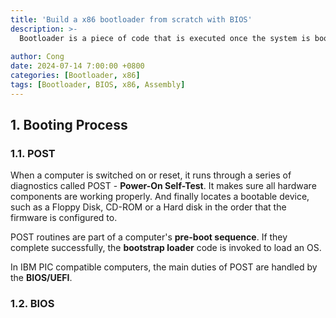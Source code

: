 ```yaml
---
title: 'Build a x86 bootloader from scratch with BIOS'
description: >-
  Bootloader is a piece of code that is executed once the system is booted.
  
author: Cong
date: 2024-07-14 7:00:00 +0800
categories: [Bootloader, x86]
tags: [Bootloader, BIOS, x86, Assembly]
---
```


## 1. Booting Process

### 1.1. POST

When a computer is switched on or reset, it runs through a series of diagnostics called POST - **Power-On Self-Test**. It makes sure all hardware components are working properly. And finally locates a bootable device, such as a Floppy Disk, CD-ROM or a Hard disk in the order that the firmware is configured to.

POST routines are part of a computer's **pre-boot sequence**. If they complete successfully, the **bootstrap loader** code is invoked to load an OS.

In IBM PIC compatible computers, the main duties of POST are handled by the **BIOS/UEFI**.

### 1.2. BIOS
